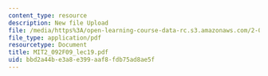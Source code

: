 ```yaml
---
content_type: resource
description: New file Upload
file: /media/https%3A/open-learning-course-data-rc.s3.amazonaws.com/2-092-finite-element-analysis-of-solids-and-fluids-i-fall-2009/bbd2a44be3a8e399aaf8fdb75ad8ae5f_MIT2_092F09_lec19.pdf
file_type: application/pdf
resourcetype: Document
title: MIT2_092F09_lec19.pdf
uid: bbd2a44b-e3a8-e399-aaf8-fdb75ad8ae5f
---
```

